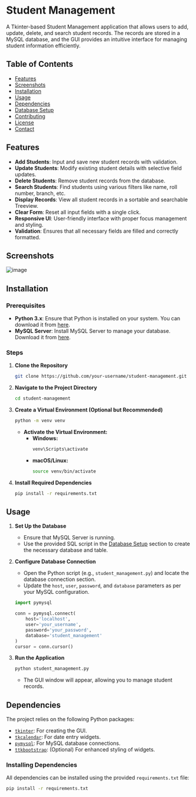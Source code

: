 # Student Management

A Tkinter-based Student Management application that allows users to add, update, delete, and search student records. The records are stored in a MySQL database, and the GUI provides an intuitive interface for managing student information efficiently.

## Table of Contents
- [Features](#features)
- [Screenshots](#screenshots)
- [Installation](#installation)
- [Usage](#usage)
- [Dependencies](#dependencies)
- [Database Setup](#database-setup)
- [Contributing](#contributing)
- [License](#license)
- [Contact](#contact)

## Features
- **Add Students**: Input and save new student records with validation.
- **Update Students**: Modify existing student details with selective field updates.
- **Delete Students**: Remove student records from the database.
- **Search Students**: Find students using various filters like name, roll number, branch, etc.
- **Display Records**: View all student records in a sortable and searchable Treeview.
- **Clear Form**: Reset all input fields with a single click.
- **Responsive UI**: User-friendly interface with proper focus management and styling.
- **Validation**: Ensures that all necessary fields are filled and correctly formatted.

## Screenshots
![image](https://github.com/user-attachments/assets/082b152d-0eab-4820-a77f-95e63bf3890c)


## Installation

### Prerequisites
- **Python 3.x**: Ensure that Python is installed on your system. You can download it from [here](https://www.python.org/downloads/).
- **MySQL Server**: Install MySQL Server to manage your database. Download it from [here](https://dev.mysql.com/downloads/mysql/).

### Steps

1. **Clone the Repository**
    ```bash
    git clone https://github.com/your-username/student-management.git
    ```
2. **Navigate to the Project Directory**
    ```bash
    cd student-management
    ```
3. **Create a Virtual Environment (Optional but Recommended)**
    ```bash
    python -m venv venv
    ```
    - **Activate the Virtual Environment:**
        - **Windows:**
            ```bash
            venv\Scripts\activate
            ```
        - **macOS/Linux:**
            ```bash
            source venv/bin/activate
            ```
4. **Install Required Dependencies**
    ```bash
    pip install -r requirements.txt
    ```

## Usage

1. **Set Up the Database**
    - Ensure that MySQL Server is running.
    - Use the provided SQL script in the [Database Setup](#database-setup) section to create the necessary database and table.

2. **Configure Database Connection**
    - Open the Python script (e.g., `student_management.py`) and locate the database connection section.
    - Update the `host`, `user`, `password`, and `database` parameters as per your MySQL configuration.
    ```python
    import pymysql

    conn = pymysql.connect(
        host='localhost',
        user='your_username',
        password='your_password',
        database='student_management'
    )
    cursor = conn.cursor()
    ```

3. **Run the Application**
    ```bash
    python student_management.py
    ```
    - The GUI window will appear, allowing you to manage student records.

## Dependencies

The project relies on the following Python packages:

- [`tkinter`](https://docs.python.org/3/library/tkinter.html): For creating the GUI.
- [`tkcalendar`](https://github.com/j4321/tkcalendar): For date entry widgets.
- [`pymysql`](https://pymysql.readthedocs.io/en/latest/): For MySQL database connections.
- [`ttkbootstrap`](https://ttkbootstrap.readthedocs.io/en/latest/): (Optional) For enhanced styling of widgets.

### Installing Dependencies

All dependencies can be installed using the provided `requirements.txt` file:
```bash
pip install -r requirements.txt
